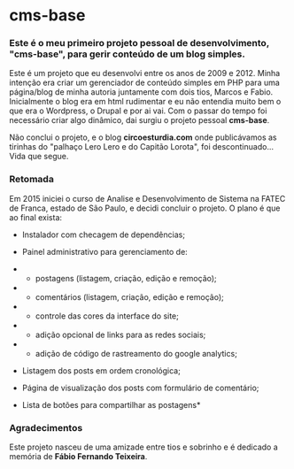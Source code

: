 # cms-base

### Este é o meu primeiro projeto pessoal de desenvolvimento, "cms-base", para gerir conteúdo de um blog simples.

Este é um projeto que eu desenvolvi entre os anos de 2009 e 2012. Minha intenção era criar um gerenciador de conteúdo simples em PHP para uma página/blog de minha autoria juntamente com dois tios, Marcos e Fabio. Inicialmente o blog era em html rudimentar e eu não entendia muito bem o que era o Wordpress, o Drupal e por ai vai. Com o passar do tempo foi necessário criar algo dinâmico, dai surgiu o projeto pessoal **cms-base**.

Não conclui o projeto, e o blog **circoesturdia.com** onde publicávamos as tirinhas do "palhaço Lero Lero e do Capitão Lorota", foi descontinuado... Vida que segue.

### Retomada

Em 2015 iniciei o curso de Analise e Desenvolvimento de Sistema na FATEC de Franca, estado de São Paulo, e decidi concluir o projeto. O plano é que ao final exista:

* Instalador com checagem de dependências;

* Painel administrativo para gerenciamento de:

* * postagens (listagem, criação, edição e remoção);

* * comentários (listagem, criação, edição e remoção);

* * controle das cores da interface do site;

* * adição opcional de links para as redes sociais;

* * adição de código de rastreamento do google analytics;

* Listagem dos posts em ordem cronológica;

* Página de visualização dos posts com formulário de comentário;

* Lista de botões para compartilhar as postagens*

### Agradecimentos

Este projeto nasceu de uma amizade entre tios e sobrinho e é dedicado a memória de **Fábio Fernando Teixeira**.
